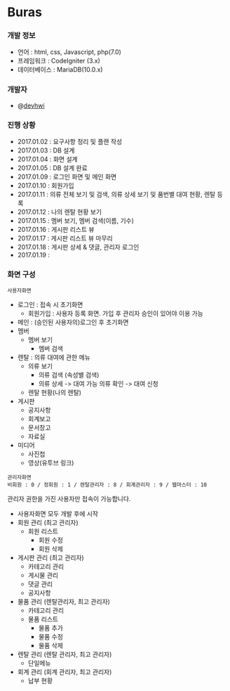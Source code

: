 # Buras
### 개발 정보
  * 언어 : html, css, Javascript, php(7.0)
  * 프레임워크 : CodeIgniter (3.x)
  * 데이터베이스 : MariaDB(10.0.x)


### 개발자
  * @[devhwi](https://github.com/devhwi)


### 진행 상황
  * 2017.01.02 : 요구사항 정리 및 플랜 작성
  * 2017.01.03 : DB 설계
  * 2017.01.04 : 화면 설계
  * 2017.01.05 : DB 설계 완료
  * 2017.01.09 : 로그인 화면 및 메인 화면
  * 2017.01.10 : 회원가입
  * 2017.01.11 : 의류 전체 보기 및 검색, 의류 상세 보기 및 품번별 대여 현황, 렌탈 등록
  * 2017.01.12 : 나의 렌탈 현황 보기
  * 2017.01.15 : 멤버 보기, 멤버 검색(이름, 기수)
  * 2017.01.16 : 게시판 리스트 뷰
  * 2017.01.17 : 게시판 리스트 뷰 마무리
  * 2017.01.18 : 게시판 상세 & 댓글, 관리자 로그인
  * 2017.01.19 :


### 화면 구성
  ```
  사용자화면
  ```
  * 로그인 : 접속 시 초기화면
    * 회원가입 : 사용자 등록 화면. 가입 후 관리자 승인이 있어야 이용 가능
  * 메인 : (승인된 사용자의)로그인 후 초기화면
  * 멤버
    * 멤버 보기
      * 멤버 검색
  * 렌탈 : 의류 대여에 관한 메뉴
    * 의류 보기
      * 의류 검색 (속성별 검색)
      * 의류 상세 -> 대여 가능 의류 확인 -> 대여 신청
    * 렌탈 현황(나의 렌탈)
  * 게시판
    * 공지사항
    * 회계보고
    * 문서창고
    * 자료실
  * 미디어
    * 사진첩
    * 영상(유투브 링크)


```
관리자화면
비회원 : 0 / 정회원 : 1 / 렌탈관리자 : 8 / 회계관리자 : 9 / 웹마스터 : 10
```
  관리자 권한을 가진 사용자만 접속이 가능합니다.<br>
  * 사용자화면 모두 개발 후에 시작
  * 회원 관리 (최고 관리자)
    * 회원 리스트
      * 회원 수정
      * 회원 삭제
  * 게시판 관리 (최고 관리자)
    * 카테고리 관리
    * 게시물 관리
    * 댓글 관리
    * 공지사항
  * 물품 관리 (렌탈관리자, 최고 관리자)
    * 카테고리 관리
    * 물품 리스트
      * 물품 추가
      * 물품 수정
      * 물품 삭제
  * 렌탈 관리 (렌탈 관리자, 최고 관리자)
    * 단일메뉴
  * 회계 관리 (회계 관리자, 최고 관리자)
    * 납부 현황
